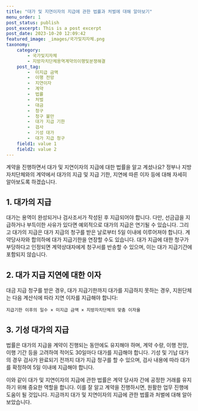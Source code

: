 ```yaml
---
title: "대가 및 지연이자의 지급에 관한 법률과 처벌에 대해 알아보기"
menu_order: 1
post_status: publish
post_excerpt: This is a post excerpt
post_date: 2023-10-20 12:09:42
featured_image: _images/국가및지자체.png
taxonomy:
    category:
        - 국가및지자체
        - 지방자치단체용역계약의이행및분쟁해결
    post_tag:
        -  미지급 금액
        -  이행 전망
        -  지연이자
        -  계약
        -  법률
        -  처벌
        -  대금
        -  청구
        -  청구 불만
        -  대가 지급 기한
        -  검사
        -  기성 대가
        -  대가 지급 청구
    field1: value 1
    field2: value 2
---
```



계약을 진행하면서 대가 및 지연이자의 지급에 대한 법률을 알고 계셨나요? 정부나 지방자치단체와의 계약에서 대가의 지급 및 지급 기한, 지연에 따른 이자 등에 대해 자세히 알아보도록 하겠습니다.

## 1. 대가의 지급

대가는 용역이 완성되거나 검사조서가 작성된 후 지급되어야 합니다. 다만, 선금급을 지급하거나 부득이한 사유가 있다면 예외적으로 대가의 지급은 연기될 수 있습니다. 그리고 대가의 지급은 대가 지급의 청구를 받은 날로부터 5일 이내에 이루어져야 합니다. 계약당사자와 합의하에 대가 지급기한을 연장할 수도 있습니다. 대가 지급에 대한 청구가 부당하다고 인정되면 계약상대자에게 청구서를 반송할 수 있으며, 이는 대가 지급기간에 포함되지 않습니다.

## 2. 대가 지급 지연에 대한 이자

대금 지급 청구를 받은 경우, 대가 지급기한까지 대가를 지급하지 못하는 경우, 지원단체는 다음 계산식에 따라 지연 이자를 지급해야 합니다:

```
지급기한 이후의 일수 × 미지급 금액 × 지방자치단체의 맞춤 이자율
```

## 3. 기성 대가의 지급

법률은 대가의 지급을 계약이 진행되는 동안에도 유지해야 하며, 계약 수량, 이행 전망, 이행 기간 등을 고려하여 적어도 30일마다 대가를 지급해야 합니다. 기성 및 기납 대가의 경우 검사가 완료되기 전까지 대가 지급 청구를 할 수 있으며, 검사 내용에 따라 대가를 확정하여 5일 이내에 지급해야 합니다.

이와 같이 대가 및 지연이자의 지급에 관한 법률은 계약 당사자 간에 공정한 거래를 유지하기 위해 중요한 역할을 합니다. 이를 잘 알고 계약을 진행하시면, 원활한 업무 진행에 도움이 될 것입니다. 지금까지 대가 및 지연이자의 지급에 관한 법률과 처벌에 대해 알아보았습니다.
